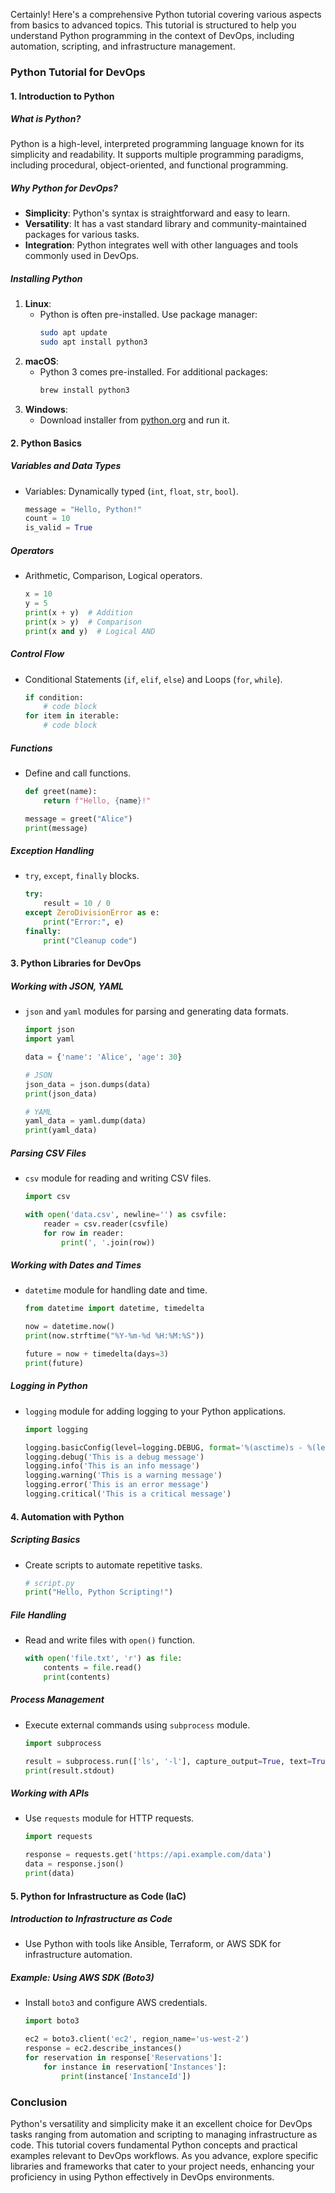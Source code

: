 Certainly! Here's a comprehensive Python tutorial covering various aspects from basics to advanced topics. This tutorial is structured to help you understand Python programming in the context of DevOps, including automation, scripting, and infrastructure management.

### Python Tutorial for DevOps

#### 1. Introduction to Python

##### What is Python?
Python is a high-level, interpreted programming language known for its simplicity and readability. It supports multiple programming paradigms, including procedural, object-oriented, and functional programming.

##### Why Python for DevOps?
- **Simplicity**: Python's syntax is straightforward and easy to learn.
- **Versatility**: It has a vast standard library and community-maintained packages for various tasks.
- **Integration**: Python integrates well with other languages and tools commonly used in DevOps.

##### Installing Python
1. **Linux**:
   - Python is often pre-installed. Use package manager:
     ```bash
     sudo apt update
     sudo apt install python3
     ```
2. **macOS**:
   - Python 3 comes pre-installed. For additional packages:
     ```bash
     brew install python3
     ```
3. **Windows**:
   - Download installer from [python.org](https://www.python.org/downloads/windows/) and run it.

#### 2. Python Basics

##### Variables and Data Types
- Variables: Dynamically typed (`int`, `float`, `str`, `bool`).
  ```python
  message = "Hello, Python!"
  count = 10
  is_valid = True
  ```

##### Operators
- Arithmetic, Comparison, Logical operators.
  ```python
  x = 10
  y = 5
  print(x + y)  # Addition
  print(x > y)  # Comparison
  print(x and y)  # Logical AND
  ```

##### Control Flow
- Conditional Statements (`if`, `elif`, `else`) and Loops (`for`, `while`).
  ```python
  if condition:
      # code block
  for item in iterable:
      # code block
  ```

##### Functions
- Define and call functions.
  ```python
  def greet(name):
      return f"Hello, {name}!"

  message = greet("Alice")
  print(message)
  ```

##### Exception Handling
- `try`, `except`, `finally` blocks.
  ```python
  try:
      result = 10 / 0
  except ZeroDivisionError as e:
      print("Error:", e)
  finally:
      print("Cleanup code")
  ```

#### 3. Python Libraries for DevOps

##### Working with JSON, YAML
- `json` and `yaml` modules for parsing and generating data formats.
  ```python
  import json
  import yaml

  data = {'name': 'Alice', 'age': 30}
  
  # JSON
  json_data = json.dumps(data)
  print(json_data)

  # YAML
  yaml_data = yaml.dump(data)
  print(yaml_data)
  ```

##### Parsing CSV Files
- `csv` module for reading and writing CSV files.
  ```python
  import csv

  with open('data.csv', newline='') as csvfile:
      reader = csv.reader(csvfile)
      for row in reader:
          print(', '.join(row))
  ```

##### Working with Dates and Times
- `datetime` module for handling date and time.
  ```python
  from datetime import datetime, timedelta

  now = datetime.now()
  print(now.strftime("%Y-%m-%d %H:%M:%S"))

  future = now + timedelta(days=3)
  print(future)
  ```

##### Logging in Python
- `logging` module for adding logging to your Python applications.
  ```python
  import logging

  logging.basicConfig(level=logging.DEBUG, format='%(asctime)s - %(levelname)s - %(message)s')
  logging.debug('This is a debug message')
  logging.info('This is an info message')
  logging.warning('This is a warning message')
  logging.error('This is an error message')
  logging.critical('This is a critical message')
  ```

#### 4. Automation with Python

##### Scripting Basics
- Create scripts to automate repetitive tasks.
  ```python
  # script.py
  print("Hello, Python Scripting!")
  ```

##### File Handling
- Read and write files with `open()` function.
  ```python
  with open('file.txt', 'r') as file:
      contents = file.read()
      print(contents)
  ```

##### Process Management
- Execute external commands using `subprocess` module.
  ```python
  import subprocess

  result = subprocess.run(['ls', '-l'], capture_output=True, text=True)
  print(result.stdout)
  ```

##### Working with APIs
- Use `requests` module for HTTP requests.
  ```python
  import requests

  response = requests.get('https://api.example.com/data')
  data = response.json()
  print(data)
  ```

#### 5. Python for Infrastructure as Code (IaC)

##### Introduction to Infrastructure as Code
- Use Python with tools like Ansible, Terraform, or AWS SDK for infrastructure automation.
  
##### Example: Using AWS SDK (Boto3)
- Install `boto3` and configure AWS credentials.
  ```python
  import boto3

  ec2 = boto3.client('ec2', region_name='us-west-2')
  response = ec2.describe_instances()
  for reservation in response['Reservations']:
      for instance in reservation['Instances']:
          print(instance['InstanceId'])
  ```

### Conclusion

Python's versatility and simplicity make it an excellent choice for DevOps tasks ranging from automation and scripting to managing infrastructure as code. This tutorial covers fundamental Python concepts and practical examples relevant to DevOps workflows. As you advance, explore specific libraries and frameworks that cater to your project needs, enhancing your proficiency in using Python effectively in DevOps environments.
